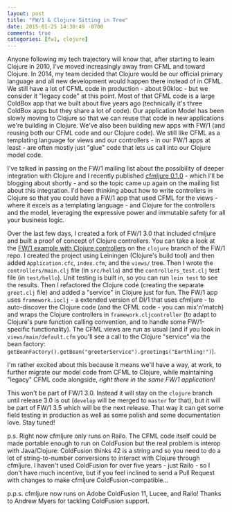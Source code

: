 ```yaml
---
layout: post
title: "FW/1 & Clojure Sitting in Tree"
date: 2015-01-25 14:30:49 -0700
comments: true
categories: [fw1, clojure]
---
```

Anyone following my tech trajectory will know that, after starting to learn Clojure in 2010, I've moved increasingly away from CFML and toward Clojure. In 2014, my team decided that Clojure would be our official primary language and all new development would happen there instead of in CFML. We still have a lot of CFML code in production - about 90kloc - but we consider it "legacy code" at this point. Most of that CFML code is a large ColdBox app that we built about five years ago (technically it's three ColdBox apps but they share a lot of code). Our application Model has been slowly moving to Clojure so that we can reuse that code in new applications we're building in Clojure. We've also been building new apps with FW/1 (and reusing both our CFML code and our Clojure code). We still like CFML as a templating language for views and our controllers - in our FW/1 apps at least - are often mostly just "glue" code that lets us call into our Clojure model code.<!-- more -->

I've talked in passing on the FW/1 mailing list about the possibility of deeper integration with Clojure and I recently published [cfmljure 0.1.0](https://github.com/framework-one/cfmljure/releases/tag/v0.1.0) - which I'll be blogging about shortly - and so the topic came up again on the mailing list about this integration. I'd been thinking about how to write controllers in Clojure so that you could have a FW/1 app that used CFML for the views - where it excels as a templating language - and Clojure for the controllers and the model, leveraging the expressive power and immutable safety for all your business logic.

Over the last few days, I created a fork of FW/1 3.0 that included cfmljure and built a proof of concept of Clojure controllers. You can take a look at the [FW/1 example with Clojure controllers](https://github.com/framework-one/fw1/tree/clojure/examples/6helloclojure) on the `clojure` branch of the FW/1 repo. I created the project using Leiningen (Clojure's build tool) and then added `Application.cfc`, `index.cfm`, and the `views/` tree. Then I wrote the `controllers/main.clj` file (in `src/hello`) and the `controllers_test.clj` test file (in `test/hello`). Unit testing is built in, so you can run `lein test` to see the results. Then I refactored the Clojure code (creating the separate `greet.clj` file) and added a "service" in Clojure just for fun. The FW/1 app uses `framework.ioclj` - a extended version of DI/1 that uses cfmljure - to auto-discover the Clojure code (and the CFML code - you can mix'n'match) and wraps the Clojure controllers in `framework.cljcontroller` (to adapt to Clojure's pure function calling convention, and to handle some FW/1-specific functionality). The CFML views are run as usual (and if you look in `views/main/default.cfm` you'll see a call to the Clojure "service" via the bean factory: `getBeanFactory().getBean("greeterService").greetings("Earthling!")`).

I'm rather excited about this because it means we'll have a way, at work, to further migrate our model code from CFML to Clojure, while maintaining "legacy" CFML code alongside, _right there in the same FW/1 application!_

This won't be part of FW/1 3.0. Instead it will stay on the `clojure` branch until release 3.0 is out (`develop` will be merged to `master` for that), but it will be part of FW/1 3.5 which will be the next release. That way it can get some field testing in production as well as some polish and some documentation love. Stay tuned!

p.s. Right now cfmljure only runs on Railo. The CFML code itself could be made portable enough to run on ColdFusion but the real problem is interop with Java/Clojure: ColdFusion thinks 42 is a string and so you need to do a lot of string-to-number conversions to interact with Clojure through cfmljure. I haven't used ColdFusion for over five years - just Railo - so I don't have much incentive, but if you feel inclined to send a Pull Request with changes to make cfmljure ColdFusion-compatible...

p.p.s. cfmljure now runs on Adobe ColdFusion 11, Lucee, and Railo! Thanks to Andrew Myers for tackling ColdFusion support.
